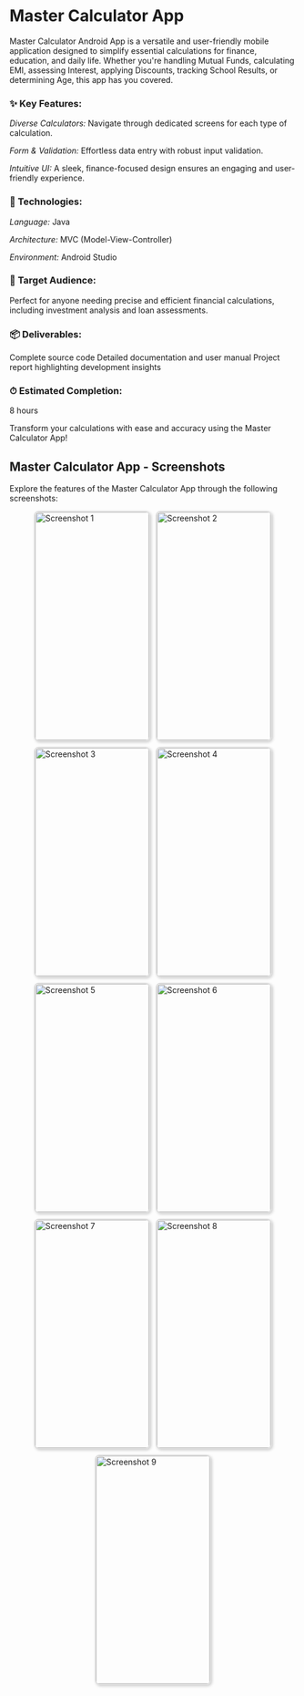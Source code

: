 
# **Master Calculator App**
Master Calculator Android App is a versatile and user-friendly mobile application designed to simplify essential calculations for finance, education, and daily life. Whether you're handling Mutual Funds, calculating EMI, assessing Interest, applying Discounts, tracking School Results, or determining Age, this app has you covered.

### **✨ Key Features:**

_Diverse Calculators:_ 
Navigate through dedicated screens for each type of calculation.

_Form & Validation:_ 
Effortless data entry with robust input validation.

_Intuitive UI:_ 
A sleek, finance-focused design ensures an engaging and user-friendly experience.

### **🔧 Technologies:**

_Language:_ 
Java

_Architecture:_
MVC (Model-View-Controller)

_Environment:_ 
Android Studio

### **🎯 Target Audience:** 
Perfect for anyone needing precise and efficient financial calculations, including investment analysis and loan assessments.

### **📦 Deliverables:**

Complete source code
Detailed documentation and user manual
Project report highlighting development insights
### **⏱ Estimated Completion:**
8 hours

Transform your calculations with ease and accuracy using the Master Calculator App!

<h2>Master Calculator App - Screenshots</h2>
<p>Explore the features of the Master Calculator App through the following screenshots:</p>
<div style="display: flex; flex-wrap: wrap; gap: 10px; justify-content: center;">
  <img src="https://github.com/amish0007/Master-Calculator/assets/161626399/9101a2f4-de41-4ebf-870a-b49dd2efe133" width="200" height="400" style="border: 2px solid #ddd; border-radius: 8px; box-shadow: 2px 2px 5px rgba(0,0,0,0.2);" alt="Screenshot 1"/>
  <img src="https://github.com/amish0007/Master-Calculator/assets/161626399/87b6e16e-28b5-40a9-bbdd-f538f0554320" width="200" height="400" style="border: 2px solid #ddd; border-radius: 8px; box-shadow: 2px 2px 5px rgba(0,0,0,0.2);" alt="Screenshot 2"/>
  <img src="https://github.com/amish0007/Master-Calculator/assets/161626399/0c4dde12-2fc1-4603-9242-5113bdd5243e" width="200" height="400" style="border: 2px solid #ddd; border-radius: 8px; box-shadow: 2px 2px 5px rgba(0,0,0,0.2);" alt="Screenshot 3"/>
  <img src="https://github.com/amish0007/Master-Calculator/assets/161626399/ca3f67bf-e267-4939-98df-6e6f0aa3d12f" width="200" height="400" style="border: 2px solid #ddd; border-radius: 8px; box-shadow: 2px 2px 5px rgba(0,0,0,0.2);" alt="Screenshot 4"/>
  <img src="https://github.com/amish0007/Master-Calculator/assets/161626399/3d901649-ad9e-4e2c-9a9d-7fd5b4e47a95" width="200" height="400" style="border: 2px solid #ddd; border-radius: 8px; box-shadow: 2px 2px 5px rgba(0,0,0,0.2);" alt="Screenshot 5"/>
  <img src="https://github.com/amish0007/Master-Calculator/assets/161626399/48b5cba2-e599-4364-ae3d-69fa57bddb97" width="200" height="400" style="border: 2px solid #ddd; border-radius: 8px; box-shadow: 2px 2px 5px rgba(0,0,0,0.2);" alt="Screenshot 6"/>
  <img src="https://github.com/amish0007/Master-Calculator/assets/161626399/360bbb18-f733-497d-9498-520f736f468a" width="200" height="400" style="border: 2px solid #ddd; border-radius: 8px; box-shadow: 2px 2px 5px rgba(0,0,0,0.2);" alt="Screenshot 7"/>
  <img src="https://github.com/amish0007/Master-Calculator/assets/161626399/9ea67921-1790-479d-a091-cfe83faf54a5" width="200" height="400" style="border: 2px solid #ddd; border-radius: 8px; box-shadow: 2px 2px 5px rgba(0,0,0,0.2);" alt="Screenshot 8"/>
  <img src="https://github.com/amish0007/Master-Calculator/assets/161626399/d260a8d5-d967-472b-8573-2cf490ff49bd" width="200" height="400" style="border: 2px solid #ddd; border-radius: 8px; box-shadow: 2px 2px 5px rgba(0,0,0,0.2);" alt="Screenshot 9"/>
</div>

